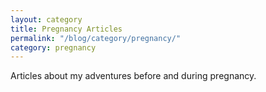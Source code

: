 ```yaml
---
layout: category
title: Pregnancy Articles
permalink: "/blog/category/pregnancy/"
category: pregnancy
---
```


Articles about my adventures before and during pregnancy.
